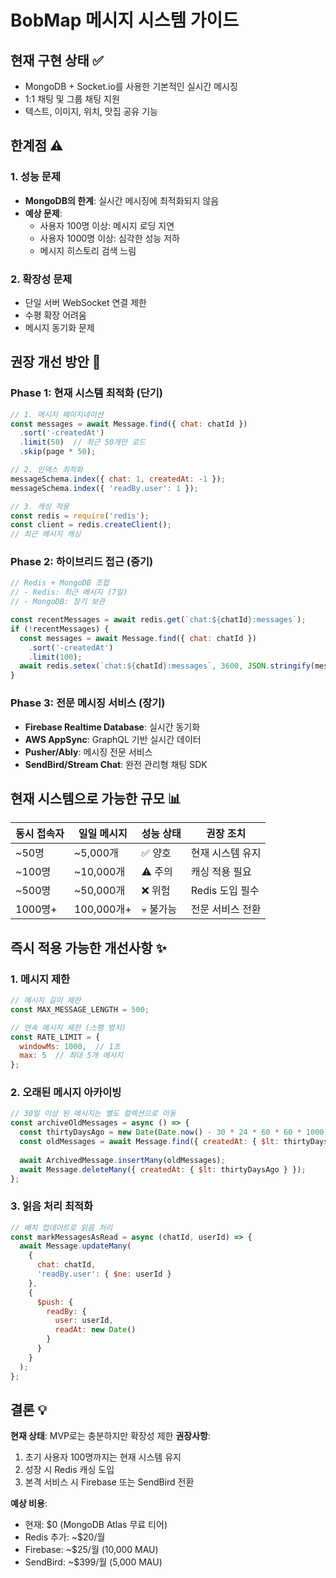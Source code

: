 # BobMap 메시지 시스템 가이드

## 현재 구현 상태 ✅
- MongoDB + Socket.io를 사용한 기본적인 실시간 메시징
- 1:1 채팅 및 그룹 채팅 지원
- 텍스트, 이미지, 위치, 맛집 공유 기능

## 한계점 ⚠️

### 1. 성능 문제
- **MongoDB의 한계**: 실시간 메시징에 최적화되지 않음
- **예상 문제**: 
  - 사용자 100명 이상: 메시지 로딩 지연
  - 사용자 1000명 이상: 심각한 성능 저하
  - 메시지 히스토리 검색 느림

### 2. 확장성 문제
- 단일 서버 WebSocket 연결 제한
- 수평 확장 어려움
- 메시지 동기화 문제

## 권장 개선 방안 🚀

### Phase 1: 현재 시스템 최적화 (단기)
```javascript
// 1. 메시지 페이지네이션
const messages = await Message.find({ chat: chatId })
  .sort('-createdAt')
  .limit(50)  // 최근 50개만 로드
  .skip(page * 50);

// 2. 인덱스 최적화
messageSchema.index({ chat: 1, createdAt: -1 });
messageSchema.index({ 'readBy.user': 1 });

// 3. 캐싱 적용
const redis = require('redis');
const client = redis.createClient();
// 최근 메시지 캐싱
```

### Phase 2: 하이브리드 접근 (중기)
```javascript
// Redis + MongoDB 조합
// - Redis: 최근 메시지 (7일)
// - MongoDB: 장기 보관

const recentMessages = await redis.get(`chat:${chatId}:messages`);
if (!recentMessages) {
  const messages = await Message.find({ chat: chatId })
    .sort('-createdAt')
    .limit(100);
  await redis.setex(`chat:${chatId}:messages`, 3600, JSON.stringify(messages));
}
```

### Phase 3: 전문 메시징 서비스 (장기)
- **Firebase Realtime Database**: 실시간 동기화
- **AWS AppSync**: GraphQL 기반 실시간 데이터
- **Pusher/Ably**: 메시징 전문 서비스
- **SendBird/Stream Chat**: 완전 관리형 채팅 SDK

## 현재 시스템으로 가능한 규모 📊

| 동시 접속자 | 일일 메시지 | 성능 상태 | 권장 조치 |
|-----------|-----------|----------|----------|
| ~50명 | ~5,000개 | ✅ 양호 | 현재 시스템 유지 |
| ~100명 | ~10,000개 | ⚠️ 주의 | 캐싱 적용 필요 |
| ~500명 | ~50,000개 | ❌ 위험 | Redis 도입 필수 |
| 1000명+ | 100,000개+ | 💀 불가능 | 전문 서비스 전환 |

## 즉시 적용 가능한 개선사항 ✨

### 1. 메시지 제한
```javascript
// 메시지 길이 제한
const MAX_MESSAGE_LENGTH = 500;

// 연속 메시지 제한 (스팸 방지)
const RATE_LIMIT = {
  windowMs: 1000,  // 1초
  max: 5  // 최대 5개 메시지
};
```

### 2. 오래된 메시지 아카이빙
```javascript
// 30일 이상 된 메시지는 별도 컬렉션으로 이동
const archiveOldMessages = async () => {
  const thirtyDaysAgo = new Date(Date.now() - 30 * 24 * 60 * 60 * 1000);
  const oldMessages = await Message.find({ createdAt: { $lt: thirtyDaysAgo } });
  
  await ArchivedMessage.insertMany(oldMessages);
  await Message.deleteMany({ createdAt: { $lt: thirtyDaysAgo } });
};
```

### 3. 읽음 처리 최적화
```javascript
// 배치 업데이트로 읽음 처리
const markMessagesAsRead = async (chatId, userId) => {
  await Message.updateMany(
    { 
      chat: chatId,
      'readBy.user': { $ne: userId }
    },
    { 
      $push: { 
        readBy: { 
          user: userId, 
          readAt: new Date() 
        } 
      } 
    }
  );
};
```

## 결론 💡

**현재 상태**: MVP로는 충분하지만 확장성 제한
**권장사항**: 
1. 초기 사용자 100명까지는 현재 시스템 유지
2. 성장 시 Redis 캐싱 도입
3. 본격 서비스 시 Firebase 또는 SendBird 전환

**예상 비용**:
- 현재: $0 (MongoDB Atlas 무료 티어)
- Redis 추가: ~$20/월
- Firebase: ~$25/월 (10,000 MAU)
- SendBird: ~$399/월 (5,000 MAU)